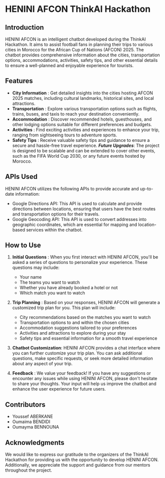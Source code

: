# HENINI AFCON ThinkAI Hackathon

## Introduction

HENINI AFCON is an intelligent chatbot developed during the ThinkAI Hackathon. It aims to assist football fans in planning their trips to various cities in Morocco for the African Cup of Nations (AFCON) 2025. The chatbot provides comprehensive information about the cities, transportation options, accommodations, activities, safety tips, and other essential details to ensure a well-planned and enjoyable experience for tourists.

## Features

+ **City Information** : Get detailed insights into the cities hosting AFCON 2025 matches, including cultural landmarks, historical sites, and local attractions.
+ **Transportation** : Explore various transportation options such as flights, trains, buses, and taxis to reach your destination conveniently.
+ **Accommodation** : Discover recommended hotels, guesthouses, and other lodging options suitable for different preferences and budgets.
+ **Activities** : Find exciting activities and experiences to enhance your trip, ranging from sightseeing tours to adventure sports.
+ **Safety Tips** : Receive valuable safety tips and guidance to ensure a secure and hassle-free travel experience.
***Future Upgrades***: The project is designed to be scalable and can be extended to cover other events, such as the FIFA World Cup 2030, or any future events hosted by Morocco.

## APIs Used
HENINI AFCON utilizes the following APIs to provide accurate and up-to-date information:

+ Google Directions API: This API is used to calculate and provide directions between locations, ensuring that users have the best routes and transportation options for their travels.
+ Google Geocoding API: This API is used to convert addresses into geographic coordinates, which are essential for mapping and location-based services within the chatbot.

## How to Use

1. **Initial Questions** : When you first interact with HENINI AFCON, you'll be asked a series of questions to personalize your experience. These questions may include:

    * Your name
    * The teams you want to watch
    * Whether you have already booked a hotel or not
    * Which match you want to watch

3. **Trip Planning** : Based on your responses, HENINI AFCON will generate a customized trip plan for you. This plan will include:

      * City recommendations based on the matches you want to watch
      * Transportation options to and within the chosen cities
      * Accommodation suggestions tailored to your preferences
      * Activities and attractions to explore during your stay
      * Safety tips and essential information for a smooth travel experience

4. **Chatbot Customization**: HENINI AFCON provides a chat interface where you can further customize your trip plan. You can ask additional questions, make specific requests, or seek more detailed information about any aspect of your trip.

5. **Feedback** : We value your feedback! If you have any suggestions or encounter any issues while using HENINI AFCON, please don't hesitate to share your thoughts. Your input will help us improve the chatbot and enhance the user experience for future users.

## Contributors 
* Youssef ABERKANE
* Oumaima BENDIDI
* Oumayma BENNOUNA


## Acknowledgments
We would like to express our gratitude to the organizers of the ThinkAI Hackathon for providing us with the opportunity to develop HENINI AFCON. Additionally, we appreciate the support and guidance from our mentors throughout the project.
